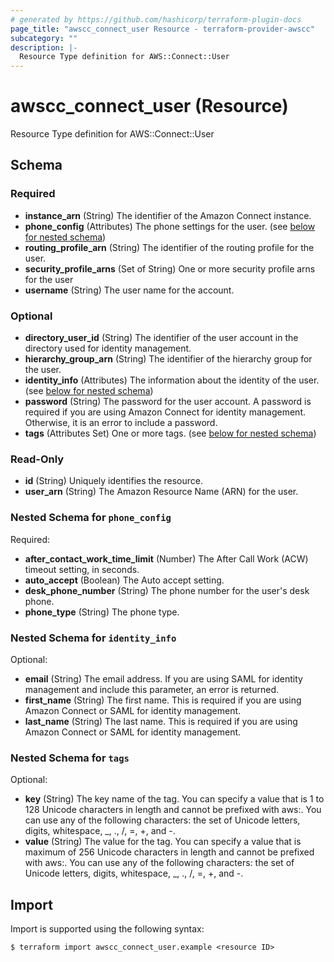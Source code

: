 ```yaml
---
# generated by https://github.com/hashicorp/terraform-plugin-docs
page_title: "awscc_connect_user Resource - terraform-provider-awscc"
subcategory: ""
description: |-
  Resource Type definition for AWS::Connect::User
---
```


# awscc_connect_user (Resource)

Resource Type definition for AWS::Connect::User



<!-- schema generated by tfplugindocs -->
## Schema

### Required

- **instance_arn** (String) The identifier of the Amazon Connect instance.
- **phone_config** (Attributes) The phone settings for the user. (see [below for nested schema](#nestedatt--phone_config))
- **routing_profile_arn** (String) The identifier of the routing profile for the user.
- **security_profile_arns** (Set of String) One or more security profile arns for the user
- **username** (String) The user name for the account.

### Optional

- **directory_user_id** (String) The identifier of the user account in the directory used for identity management.
- **hierarchy_group_arn** (String) The identifier of the hierarchy group for the user.
- **identity_info** (Attributes) The information about the identity of the user. (see [below for nested schema](#nestedatt--identity_info))
- **password** (String) The password for the user account. A password is required if you are using Amazon Connect for identity management. Otherwise, it is an error to include a password.
- **tags** (Attributes Set) One or more tags. (see [below for nested schema](#nestedatt--tags))

### Read-Only

- **id** (String) Uniquely identifies the resource.
- **user_arn** (String) The Amazon Resource Name (ARN) for the user.

<a id="nestedatt--phone_config"></a>
### Nested Schema for `phone_config`

Required:

- **after_contact_work_time_limit** (Number) The After Call Work (ACW) timeout setting, in seconds.
- **auto_accept** (Boolean) The Auto accept setting.
- **desk_phone_number** (String) The phone number for the user's desk phone.
- **phone_type** (String) The phone type.


<a id="nestedatt--identity_info"></a>
### Nested Schema for `identity_info`

Optional:

- **email** (String) The email address. If you are using SAML for identity management and include this parameter, an error is returned.
- **first_name** (String) The first name. This is required if you are using Amazon Connect or SAML for identity management.
- **last_name** (String) The last name. This is required if you are using Amazon Connect or SAML for identity management.


<a id="nestedatt--tags"></a>
### Nested Schema for `tags`

Optional:

- **key** (String) The key name of the tag. You can specify a value that is 1 to 128 Unicode characters in length and cannot be prefixed with aws:. You can use any of the following characters: the set of Unicode letters, digits, whitespace, _, ., /, =, +, and -.
- **value** (String) The value for the tag. You can specify a value that is maximum of 256 Unicode characters in length and cannot be prefixed with aws:. You can use any of the following characters: the set of Unicode letters, digits, whitespace, _, ., /, =, +, and -.

## Import

Import is supported using the following syntax:

```shell
$ terraform import awscc_connect_user.example <resource ID>
```
